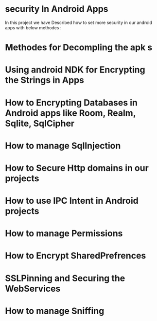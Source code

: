 # security In Android Apps
In this project we have Described how to set more security in our android apps with below methodes :
# Methodes for Decompling the apk s
# Using android NDK for Encrypting the Strings in Apps
# How to Encrypting Databases in Android apps like Room, Realm, Sqlite, SqlCipher
# How to manage SqlInjection
# How to Secure Http domains in our projects
# How to use IPC Intent in Android projects
# How to manage Permissions
# How to Encrypt SharedPrefrences
# SSLPinning and Securing the WebServices
# How to manage Sniffing
